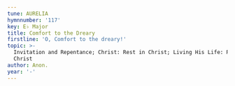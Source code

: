 ```yaml
---
tune: AURELIA
hymnnumber: '117'
key: E♭ Major
title: Comfort to the Dreary
firstline: 'O, Comfort to the dreary!'
topic: >-
  Invitation and Repentance; Christ: Rest in Christ; Living His Life: Rest in
  Christ
author: Anon.
year: '-'
---
```

